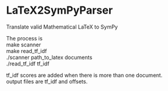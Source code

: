 # LaTeX2SymPyParser
Translate valid Mathematical LaTeX to SymPy  

The process is  
make scanner   
make read_tf_idf   
./scanner path_to_latex documents  
./read_tf_idf tf_idf

tf_idf scores are added when there is more than one document.  
output files are tf_idf and offsets.  


